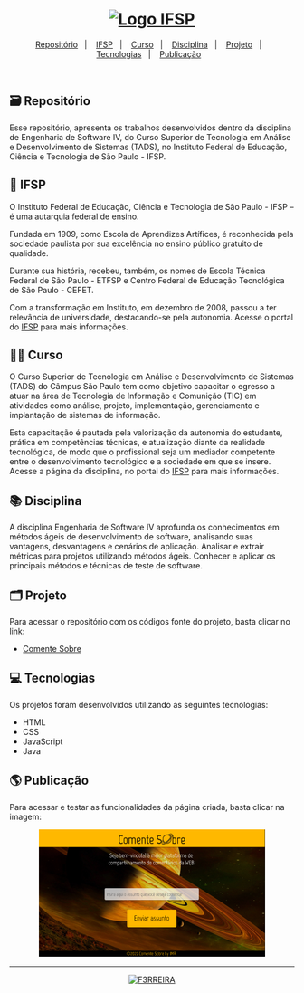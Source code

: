 <h1 align="center">
  <a href="https://spo.ifsp.edu.br/">
     <img alt="Logo IFSP" title="Logo IFSP" src="https://github.com/F3RREIRA/DW2A4/blob/main/github/logoIFSP.png" width="220px"/>
  </a>
 </h1>

<p align="center"> 
  <a href="https://github.com/F3RREIRA/ES4A4/blob/main/README.md#%EF%B8%8F-reposit%C3%B3rio">Repositório</a>&nbsp;&nbsp;&nbsp;|&nbsp;&nbsp;&nbsp;
  <a href="#-ifsp">IFSP</a>&nbsp;&nbsp;&nbsp;|&nbsp;&nbsp;&nbsp;
  <a href="#-curso">Curso</a>&nbsp;&nbsp;&nbsp;|&nbsp;&nbsp;&nbsp;
  <a href="#-disciplina">Disciplina</a>&nbsp;&nbsp;&nbsp;|&nbsp;&nbsp;&nbsp;
  <a href="https://github.com/F3RREIRA/ES4A4/blob/main/README.md#%EF%B8%8F-projeto">Projeto</a>&nbsp;&nbsp;&nbsp;|&nbsp;&nbsp;&nbsp;
  <a href="#-tecnologias">Tecnologias</a>&nbsp;&nbsp;&nbsp;|&nbsp;&nbsp;&nbsp;
  <a href="#-publicação">Publicação</a>&nbsp;&nbsp;&nbsp;
 </p>
 
 <br>

## 🗃️ Repositório

Esse repositório, apresenta os trabalhos desenvolvidos dentro da disciplina de Engenharia de Software IV, do Curso Superior de Tecnologia em Análise e Desenvolvimento de Sistemas (TADS), no Instituto Federal de Educação, Ciência e Tecnologia de São Paulo - IFSP.

## 🏫 IFSP

O Instituto Federal de Educação, Ciência e Tecnologia de São Paulo - IFSP – é uma autarquia federal de ensino.

Fundada em 1909, como Escola de Aprendizes Artífices, é reconhecida pela sociedade paulista por sua excelência no ensino público gratuito de qualidade.

Durante sua história, recebeu, também, os nomes de Escola Técnica Federal de São Paulo - ETFSP e Centro Federal de Educação Tecnológica de São Paulo - CEFET. 

Com a transformação em Instituto, em dezembro de 2008, passou a ter relevância de universidade, destacando-se pela autonomia. Acesse o portal do [IFSP](https://spo.ifsp.edu.br/) para mais informações.

## 👨‍💻 Curso

O Curso Superior de Tecnologia em Análise e Desenvolvimento de Sistemas (TADS) do Câmpus São Paulo tem como objetivo capacitar o egresso a atuar na área de Tecnologia de Informação e Comunição (TIC) em atividades como análise, projeto, implementação, gerenciamento e implantação de sistemas de informação. 

Esta capacitação é pautada pela valorização da autonomia do estudante, prática em competências técnicas, e atualização diante da realidade tecnológica, de modo que o profissional seja um mediador competente entre o desenvolvimento tecnológico e a sociedade em que se insere. Acesse a página da disciplina, no portal do [IFSP](https://spo.ifsp.edu.br/tads) para mais informações.

## 📚 Disciplina

A disciplina Engenharia de Software IV aprofunda os conhecimentos em métodos ágeis de desenvolvimento de software, analisando suas vantagens, desvantagens e cenários de aplicação. Analisar e extrair métricas para projetos utilizando métodos ágeis. Conhecer e aplicar os principais métodos e técnicas de teste de software.

## 🗂️ Projeto

Para acessar o repositório com os códigos fonte do projeto, basta clicar no link:

- [Comente Sobre](https://github.com/F3RREIRA/ES4A4)

</p>



## 💻 Tecnologias

Os projetos foram desenvolvidos utilizando as seguintes tecnologias:

- HTML
- CSS
- JavaScript
- Java

## 🌎 Publicação

Para acessar e testar as funcionalidades da página criada, basta clicar na imagem:

<p align="center">
  <a href="https://github.com/F3RREIRA/ES4A4">
    <img alt="Comente Sobre" title="Comente Sobre" src="./src/imagens/Preview 1.png" width="400px" border-radius="3px">
  </a>

---

 <p align="center">
 <a href="https://github.com/F3RREIRA">
    <img alt="F3RREIRA" title="F3RREIRA" src="https://github.com/F3RREIRA/DW2A4/blob/main/github/F3RREIRA.png" width="200px">
 </a>
 </p>
